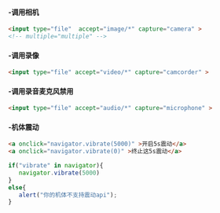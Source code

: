#### -调用相机
```html
<input type="file"  accept="image/*" capture="camera" >
<!-- multiple="multiple" -->
```
#### -调用录像
```html
<input type="file" accept="video/*" capture="camcorder" > 
```
#### -调用录音麦克风禁用
```html
<input type="file" accept="audio/*" capture="microphone" >

```
#### -机体震动
```html
<a onclick="navigator.vibrate(5000)" >开启5s震动</a>
<a onclick="navigator.vibrate(0)" >终止这5s震动</a>
```
```javascript
if("vibrate" in navigator){
   navigator.vibrate(5000)
}
else{
   alert("你的机体不支持震动api");
}
```